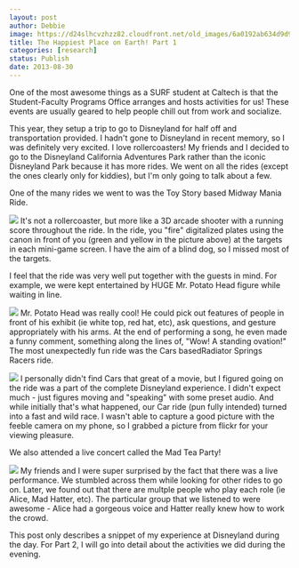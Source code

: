 ```yaml
---
layout: post
author: Debbie
image: https://d24slhcvzhzz82.cloudfront.net/old_images/6a0192ab634d9d970d019aff12300f970b-500wi.jpg
title: The Happiest Place on Earth! Part 1 
categories: [research]
status: Publish
date: 2013-08-30
---
```


One of the most awesome things as a SURF student at Caltech is that the Student-Faculty Programs Office arranges and hosts activities for us! These events are usually geared to help people chill out from work and socialize.

This year, they setup a trip to go to Disneyland for half off and transportation provided. I hadn't gone to Disneyland in recent memory, so I was definitely very excited. I love rollercoasters! My friends and I decided to go to the Disneyland California Adventures Park rather than the iconic Disneyland Park because it has more rides. We went on all the rides (except the ones clearly only for kiddies), but I'm only going to talk about a few.

One of the many rides we went to was the Toy Story based Midway Mania Ride.


![](https://d24slhcvzhzz82.cloudfront.net/old_images/caltech_as_it_happens/6a0105349b8251970b019aff12e5fb970d.jpg)
It's not a rollercoaster, but more like a 3D arcade shooter with a running score throughout the ride. In the ride, you "fire" digitalized plates using the canon in front of you (green and yellow in the picture above) at the targets in each mini-game screen. I have the aim of a blind dog, so I missed most of the targets.

I feel that the ride was very well put together with the guests in mind. For example, we were kept entertained by HUGE Mr. Potato Head figure while waiting in line.


![](https://d24slhcvzhzz82.cloudfront.net/old_images/caltech_as_it_happens/6a0105349b8251970b019aff12d3b0970d.jpg)
Mr. Potato Head was really cool! He could pick out features of people in front of his exhibit (ie white top, red hat, etc), ask questions, and gesture appropriately with his arms. At the end of performing a song, he even made a funny comment, something along the lines of, "Wow! A standing ovation!"
The most unexpectedly fun ride was the Cars basedRadiator Springs Racers ride.


![](https://d24slhcvzhzz82.cloudfront.net/old_images/caltech_as_it_happens/6a0105349b8251970b019aff131714970d.jpg)
I personally didn't find Cars that great of a movie, but I figured going on the ride was a part of the complete Disneyland experience. I didn't expect much - just figures moving and "speaking" with some preset audio. And while initially that's what happened, our Car ride (pun fully intended) turned into a fast and wild race. I wasn't able to capture a good picture with the feeble camera on my phone, so I grabbed a picture from flickr for your viewing pleasure.

We also attended a live concert called the Mad Tea Party!


![](https://d24slhcvzhzz82.cloudfront.net/old_images/caltech_as_it_happens/6a0105349b8251970b019aff13cf45970b.jpg)
My friends and I were super surprised by the fact that there was a live performance. We stumbled across them while looking for other rides to go on. Later, we found out that there are multple people who play each role (ie Alice, Mad Hatter, etc). The particular group that we listened to were awesome - Alice had a gorgeous voice and Hatter really knew how to work the crowd.

This post only describes a snippet of my experience at Disneyland during the day. For Part 2, I will go into detail about the activities we did during the evening.

